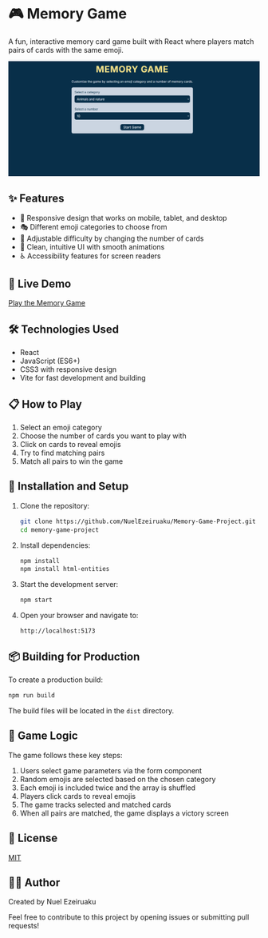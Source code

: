 # 🎮 Memory Game

A fun, interactive memory card game built with React where players match pairs of cards with the same emoji.

![Memory Game Screenshot](https://github.com/NuelEzeiruaku/Memory-Game-Project/blob/main/memorygame.png?raw=true)

## ✨ Features

- 📱 Responsive design that works on mobile, tablet, and desktop
- 🎭 Different emoji categories to choose from
- 🔢 Adjustable difficulty by changing the number of cards
- 🎨 Clean, intuitive UI with smooth animations
- ♿ Accessibility features for screen readers

## 🚀 Live Demo

[Play the Memory Game]([https://your-memory-game-url.com](https://nuelsmemorygame.netlify.app/))

## 🛠️ Technologies Used

- React
- JavaScript (ES6+)
- CSS3 with responsive design
- Vite for fast development and building

## 📋 How to Play

1. Select an emoji category
2. Choose the number of cards you want to play with
3. Click on cards to reveal emojis
4. Try to find matching pairs
5. Match all pairs to win the game

## 🔧 Installation and Setup

1. Clone the repository:
   ```bash
   git clone https://github.com/NuelEzeiruaku/Memory-Game-Project.git
   cd memory-game-project
   ```

2. Install dependencies:
   ```bash
   npm install
   npm install html-entities
   ```

3. Start the development server:
   ```bash
   npm start
   ```

4. Open your browser and navigate to:
   ```
   http://localhost:5173
   ```

## 📦 Building for Production

To create a production build:

```bash
npm run build
```

The build files will be located in the `dist` directory.

## 🔄 Game Logic

The game follows these key steps:

1. Users select game parameters via the form component
2. Random emojis are selected based on the chosen category
3. Each emoji is included twice and the array is shuffled
4. Players click cards to reveal emojis
5. The game tracks selected and matched cards
6. When all pairs are matched, the game displays a victory screen


## 📝 License

[MIT](LICENSE)

## 👨‍💻 Author

Created by Nuel Ezeiruaku

Feel free to contribute to this project by opening issues or submitting pull requests!
